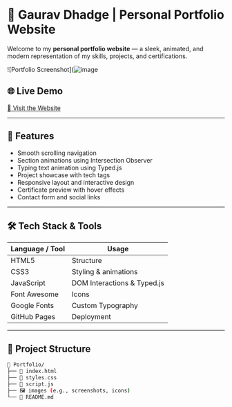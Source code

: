 # 💼 Gaurav Dhadge | Personal Portfolio Website

Welcome to my **personal portfolio website** — a sleek, animated, and modern representation of my skills, projects, and certifications.

![Portfolio Screenshot](![image](https://github.com/user-attachments/assets/04226214-c8ba-48e7-8dd8-e27ef1ab5173)


## 🌐 Live Demo
[🔗 Visit the Website](https://madgaurav.github.io/OIBSIP_WebDevelopment_Task2/)  


---

## 📌 Features

- Smooth scrolling navigation
- Section animations using Intersection Observer
- Typing text animation using Typed.js
- Project showcase with tech tags
- Responsive layout and interactive design
- Certificate preview with hover effects
- Contact form and social links

---

## 🛠️ Tech Stack & Tools

| Language / Tool | Usage |
|-----------------|-------|
| HTML5           | Structure |
| CSS3            | Styling & animations |
| JavaScript      | DOM Interactions & Typed.js |
| Font Awesome    | Icons |
| Google Fonts    | Custom Typography |
| GitHub Pages    | Deployment |

---

## 📁 Project Structure

```bash
📂 Portfolio/
├── 📄 index.html
├── 📄 styles.css
├── 📄 script.js
├── 🖼️ images (e.g., screenshots, icons)
└── 📜 README.md
